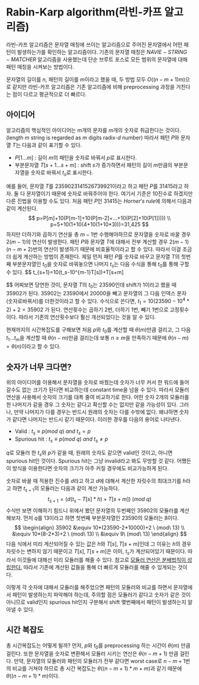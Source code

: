 # Rabin-Karp algorithm(라빈-카프 알고리즘)

라빈-카프 알고리즘은 문자열 매칭에 쓰이는 알고리즘으로 주어진 문자열에서 어떤 패턴이 발생하는가를 확인하는 알고리즘이다. 기존의 문자열 매칭은 $NAVIE-STRING-MATCHER$ 알고리즘을 사용했는데 단순 브루트 포스로 모든 범위의 문자열에 대해 패턴 매칭을 시켜보는 방법이다.

문자열의 길이를 $n$, 패턴의 길이를 $m$이라고 했을 때, 두 방법 모두 $O((n-m+1)m)$으로 같지만 라빈-카프 알고리즘은 기존 알고리즘에 비해 preprocessing 과정을 거친다는 점이 다르고 평균적으로 더 빠르다.

## 아이디어

알고리즘의 핵심적인 아이디어는 $m$개의 문자를 $m$개의 숫자로 취급한다는 것이다. (length $m$ string is regarded as $m$ digits radix-$d$ number) 따라서 패턴 $P$와 문자열 $T$는 다음과 같이 표기할 수 있다.

* $P[1...m]$ : 길이 $m$의 패턴을 숫자로 바꿔서 $p$로 표시한다.
* 부분문자열 $T[s+1...s+m]$ : shift $s$가 증가하면서 패턴의 길이 $m$만큼의 부분문자열을 숫자로 바꿔서 $t_s$로 표시한다.

예를 들어, 문자열 $T$를 2359023141526739921이라고 하고 패턴 $P$를 31415라고 하자. 둘 다 문자열이기 때문에 숫자로 바꿔주어야 한다. 여기서 기준은 10진수로 하겠지만 다른 진법을 이용할 수도 있다. 처음 패턴 $P$인 31415는 $Horner's \ rule$에 의해서  다음과 같이 계산된다.
$$
p=P[m]+10(P[m-1]+10(P[m-2]+...+10(P[2]+10(P[1])))) \\
p=5+10(1+10(4+10(1+10*3)))=31,425
$$
하지만 더하기와 곱하기 연산을 총 $m-1$번 수행해야하므로 문자열을 숫자로 바꿀 경우 $2(m-1)$의 연산이 발생한다. 패턴 $P$와 문자열 $T$에 대해서 전부 계산할 경우 $2(m-1)(n-m+2)$번의 연산이 발생하기 때문에 비효율적이라고 할 수 있다. 따라서 이걸 조금 더 쉽게 계산하는 방법이 존재한다. 제일 먼저 패턴 $P$를 숫자로 바꾸고 문자열 $T$의 첫번째 부분문자열인 $t_0$을 숫자로 바꿔놓으면 나머지 $t_s$는 다음 수식을 통해 $t_0$를 통해 구할 수 있다.
$$
t_{s+1}=10(t_s-10^{m-1}T[s])+T[s+m]
$$
어찌보면 당연한 것이, 문자열 $T$의 $t_0$는 23590인데 shift가 1이라고 했을 때 35902가 된다. 35902는 23590에서 20000을 빼고 문자열의 그 다음 인덱스 문자(숫자로바꿔서)를 더한것이라고 할 수 있다. 수식으로 쓴다면, $t_1=10(23590-10^4*2)+2=35902$ 가 된다. 연산횟수는 곱하기 2번, 더하기 1번, 빼기 1번으로 고정횟수이다. 따라서 기존의 연산횟수보다 훨신 개선되었다는 것을 알 수 있다. 

현재까지의 시간복잡도를 구해보면 처음 $p$와 $t_0$를 계산할 때 $\theta(m)$만큼 걸리고, 그 다음 $t_1...t_m$을 계산할 때 $\theta(n-m)$만큼 걸리는데 보통 $n \ge m$을 만족하기 때문에 $\theta(n-m)=\theta(n)$이라고 할 수 있다.



## 숫자가 너무 크다면?

위의 아이디어를 이용해서 문자열을 숫자로 바꿨는데 숫자가 너무 커서 한 워드에 들어갈수도 없는 크기가 된다면 비교하는데 constant time을 넘을 수 있다. 따라서 모듈러 연산을 사용해서 숫자의 크기를 대폭 줄여 비교하기로 한다. 어떤 숫자 2개의 모듈러를 한 나머지가 같을 경우 그 숫자는 같다고 확신할 수는 없지만 같을 가능성이 있다. 그러나, 만약 나머지가 다를 경우는 반드시 원래의 숫자는 다를 수밖에 없다. 왜냐하면 숫자가 같다면 나머지는 반드시 같기 때문이다. 이러한 경우를 다음의 용어로 나타낸다.

* Valid : $t_s \equiv p (mod\  q)\  and\  t_s=p$
* Spurious hit : $t_s \equiv p (mod\  q)\  and\  t_s\neq p$

$q$로 모듈러 한 $t_s$와 $p$가 같을 때, 원래의 숫자도 같으면 valid인 것이고, 아니면 spurious hit인 것이다. Spurious hit는 그냥 invalid라고 봐도 무방할 것 같다. 어쨌든 이 방식을 이용한다면 숫자의 크기가 아주 커질 경우에도 비교가능하게 된다.

숫자로 바꿀 때 적용한 진수를 $d$라고 하고 $d$에 대해서 계산한 자릿수의 최대크기를 $h$라고 하면 $t_{s+1}$의 모듈러는 다음과 같이 계산 가능하다.
$$
t_{s+1}=(d(t_s-T[s]*h)+T[s+m]) \ (mod\ q)
$$
수식만 보면 이해하기 힘드니 위에서 봤던 문자열의 두번째인 35902의 모듈러를 계산해보자. 먼저 $q$를 13이라고 하면 첫번째 부분문자열인 23590의 모듈러는 8이다.
$$
\begin{align}
35902 
&\equiv 10*(23590-2*10000)+2 \ (mod\ 13) \\
&\equiv 10*(8-2*3)+2 \ (mod\ 13) \\
&\equiv 9\ (mod\ 13)
\end{align}
$$
다음 식에서 미리 계산되어질 수 있는 값은 $h$와 $T[s], T[s+m]$인데 그 이유는 $h$의 경우 자릿수는 변하지 않기 때문이고 $T[s], T[s+m]$은 이미, $t_s$가 계산되어있기 때문이다. 따라서 이것들에 대해선 미리 모듈러를 해줄 수 있다. 참고로 [모듈러 연산은 분배법칙이 성립한다.](http://sexycoder.tistory.com/66?category=730623) 따라서 기존에 계산된 값들을 통해 더 빠르게 모듈러를 해줄 수 있게되는 것이다.

이렇게 각 숫자에 대해서 모듈러를 해주었으면 패턴의 모듈러와 비교를 하면서 문자열에서 패턴이 발생하는지 파악해야 하는데, 주의할 점은 모듈러가 같다고 숫자가 같은 것이 아니므로 valid인지 spurious hit인지 구분해서 shift 몇번째에서 패턴이 발생하는지 알아낼 수 있다.



## 시간 복잡도

총 시간복잡도는 어떻게 될까? 먼저, $p$와 $t_0$를 preprocessing 하는 시간이 $\theta(m)$ 만큼 걸린다. 또한 문자열을 숫자로 변환해서 모듈러 시키는 연산은 $\theta(n-m+1)$ 만큼 걸린다. 만약, 문자열의 모듈러와 패턴의 모듈러가 전부 같다면 worst case로 $n-m+1$번의 비교를 거쳐야 하므로 총 시간 복잡도는 $\theta((n-m+1)*m+m)$과 같기 때문에 $\theta((n-m+1)*m)$이다.